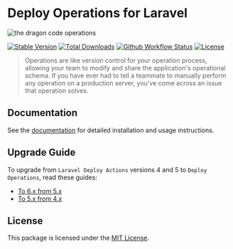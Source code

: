 # Deploy Operations for Laravel

![the dragon code operations](https://preview.dragon-code.pro/the-dragon-code/deploy-operations.svg?brand=laravel&mode=dark)

[![Stable Version][badge_stable]][link_packagist]
[![Total Downloads][badge_downloads]][link_packagist]
[![Github Workflow Status][badge_build]][link_build]
[![License][badge_license]][link_license]

> Operations are like version control for your operation process,
> allowing your team to modify and share the application's operational schema.
> If you have ever had to tell a teammate to manually perform any operation on a production server,
> you've come across an issue that operation solves.

## Documentation

See the [documentation](https://deploy-operations.dragon-code.pro) for detailed installation and usage instructions.

## Upgrade Guide

To upgrade from `Laravel Deploy Actions` versions 4 and 5 to `Deploy Operations`, read these guides:

- [To 6.x from 5.x](https://deploy-operations.dragon-code.pro/prologue/upgrade-guide/6.x.html)
- [To 5.x from 4.x](https://deploy-operations.dragon-code.pro/prologue/upgrade-guide/5.x.html)

## License

This package is licensed under the [MIT License](LICENSE).


[badge_build]:          https://img.shields.io/github/actions/workflow/status/TheDragonCode/laravel-actions/phpunit.yml?style=flat-square

[badge_downloads]:      https://img.shields.io/packagist/dt/dragon-code/laravel-actions.svg?style=flat-square

[badge_license]:        https://img.shields.io/packagist/l/dragon-code/laravel-deploy-operations.svg?style=flat-square

[badge_stable]:         https://img.shields.io/github/v/release/TheDragonCode/laravel-actions?label=stable&style=flat-square

[link_build]:           https://github.com/TheDragonCode/laravel-actions/actions

[link_license]:         LICENSE

[link_packagist]:       https://packagist.org/packages/dragon-code/laravel-deploy-operations
